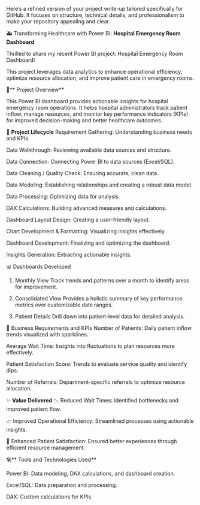 
Here’s a refined version of your project write-up tailored specifically for GitHub. It focuses on structure, technical details, and professionalism to make your repository appealing and clear.

🚑 Transforming Healthcare with Power BI: **Hospital Emergency Room Dashboard**

Thrilled to share my recent Power BI project: Hospital Emergency Room Dashboard!

This project leverages data analytics to enhance operational efficiency, optimize resource allocation, and improve patient care in emergency rooms.

📌** Project Overview**

This Power BI dashboard provides actionable insights for hospital emergency room operations. It helps hospital administrators track patient inflow, manage resources, and monitor key performance indicators (KPIs) for improved decision-making and better healthcare outcomes.

🔄 **Project Lifecycle**
Requirement Gathering: Understanding business needs and KPIs.

Data Walkthrough: Reviewing available data sources and structure.

Data Connection: Connecting Power BI to data sources (Excel/SQL).

Data Cleaning / Quality Check: Ensuring accurate, clean data.

Data Modeling: Establishing relationships and creating a robust data model.

Data Processing: Optimizing data for analysis.

DAX Calculations: Building advanced measures and calculations.

Dashboard Layout Design: Creating a user-friendly layout.

Chart Development & Formatting: Visualizing insights effectively.

Dashboard Development: Finalizing and optimizing the dashboard.

Insights Generation: Extracting actionable insights.



📊 Dashboards Developed
1. Monthly View
Track trends and patterns over a month to identify areas for improvement.

3. Consolidated View
Provides a holistic summary of key performance metrics over customizable date ranges.

5. Patient Details
Drill down into patient-level data for detailed analysis.

📌 Business Requirements and KPIs
Number of Patients:
Daily patient inflow trends visualized with sparklines.

Average Wait Time:
Insights into fluctuations to plan resources more effectively.

Patient Satisfaction Score:
Trends to evaluate service quality and identify dips.

Number of Referrals:
Department-specific referrals to optimize resource allocation.


✨ **Value Delivered**
📉 Reduced Wait Times: Identified bottlenecks and improved patient flow.

📈 Improved Operational Efficiency: Streamlined processes using actionable insights.

🙌 Enhanced Patient Satisfaction: Ensured better experiences through efficient resource management.


🛠** Tools and Technologies Used**

Power BI: Data modeling, DAX calculations, and dashboard creation.

Excel/SQL: Data preparation and processing.

DAX: Custom calculations for KPIs.

